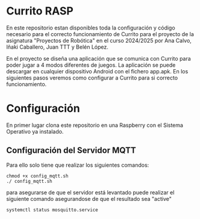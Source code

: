 # Currito RASP

En este repositorio estan disponibles toda la configuración y código necesario para el correcto funcionamiento de Currito para el proyecto de la asignatura "Proyectos de Robótica" en el curso 2024/2025 por Ana Calvo, Iñaki Caballero, Juan TTT y Belén López.

En el proyecto se diseña una aplicación que se comunica con Currito para poder jugar a 4 modos diferentes de juegos. La aplicación se puede descargar en cualquier dispositivo Android con el fichero app.apk. En los siguientes pasos veremos como configurar a Currito para si correcto funcionamiento.

# Configuración 
En primer lugar clona este repositorio en una Raspberry con el Sistema Operativo ya instalado.

## Configuración del Servidor MQTT
Para ello solo tiene que realizar los siguientes comandos:
```
chmod +x config_mqtt.sh
./ config_mqtt.sh
```

para asegurarse de que el servidor está levantado puede realizar el siguiente comando asegurandose de que el resultado sea "active"
```
systemctl status mosquitto.service
```
